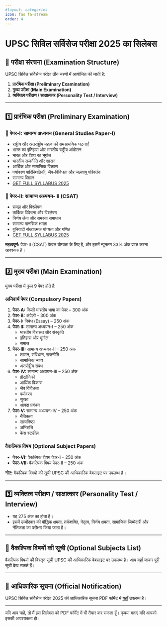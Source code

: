 ```yaml
---
#layout: categories
icon: fas fa-stream
order: 4
---
```


# UPSC सिविल सर्विसेज परीक्षा 2025 का सिलेबस

## 📌 परीक्षा संरचना (Examination Structure)
UPSC सिविल सर्विसेज परीक्षा तीन चरणों में आयोजित की जाती है:
1. **प्रारंभिक परीक्षा (Preliminary Examination)**
2. **मुख्य परीक्षा (Main Examination)**
3. **व्यक्तित्व परीक्षण / साक्षात्कार (Personality Test / Interview)**

---

## 1️⃣ प्रारंभिक परीक्षा (Preliminary Examination)

### 📄 पेपर-I: सामान्य अध्ययन (General Studies Paper-I)
- राष्ट्रीय और अंतर्राष्ट्रीय महत्व की समसामयिक घटनाएँ
- भारत का इतिहास और भारतीय राष्ट्रीय आंदोलन
- भारत और विश्व का भूगोल
- भारतीय राजनीति और शासन
- आर्थिक और सामाजिक विकास
- पर्यावरण पारिस्थितिकी, जैव-विविधता और जलवायु परिवर्तन
- सामान्य विज्ञान
- [GET FULL SYLLABUS 2025](/syllabus/prelims-2025-gs1/)

### 📄 पेपर-II: सामान्य अध्ययन- II (CSAT)
- समझ और विश्लेषण
- तार्किक विवेचना और विश्लेषण
- निर्णय लेना और समस्या समाधान
- सामान्य मानसिक क्षमता
- बुनियादी संख्यात्मक योग्यता और गणित
- [GET FULL SYLLABUS 2025](/syllabus/prelims-2025-gs2/)

**महत्वपूर्ण:** पेपर-II (CSAT) केवल योग्यता के लिए है, और इसमें न्यूनतम 33% अंक प्राप्त करना आवश्यक है।

---

## 2️⃣ मुख्य परीक्षा (Main Examination)

मुख्य परीक्षा में कुल 9 पेपर होते हैं:

### अनिवार्य पेपर (Compulsory Papers)
1. **पेपर-A:** किसी भारतीय भाषा का पेपर – 300 अंक
2. **पेपर-B:** अंग्रेज़ी – 300 अंक
3. **पेपर-I:** निबंध (Essay) – 250 अंक
4. **पेपर-II:** सामान्य अध्ययन-I – 250 अंक
   - भारतीय विरासत और संस्कृति
   - इतिहास और भूगोल
   - समाज
5. **पेपर-III:** सामान्य अध्ययन-II – 250 अंक
   - शासन, संविधान, राजनीति
   - सामाजिक न्याय
   - अंतर्राष्ट्रीय संबंध
6. **पेपर-IV:** सामान्य अध्ययन-III – 250 अंक
   - प्रौद्योगिकी
   - आर्थिक विकास
   - जैव विविधता
   - पर्यावरण
   - सुरक्षा
   - आपदा प्रबंधन
7. **पेपर-V:** सामान्य अध्ययन-IV – 250 अंक
   - नैतिकता
   - सत्यनिष्ठा
   - अभिरुचि
   - केस स्टडीज़

### वैकल्पिक विषय (Optional Subject Papers)
- **पेपर-VI:** वैकल्पिक विषय पेपर-I – 250 अंक
- **पेपर-VII:** वैकल्पिक विषय पेपर-II – 250 अंक

**नोट:** वैकल्पिक विषयों की सूची UPSC की आधिकारिक वेबसाइट पर उपलब्ध है।

---

## 3️⃣ व्यक्तित्व परीक्षण / साक्षात्कार (Personality Test / Interview)
- यह 275 अंक का होता है।
- इसमें उम्मीदवार की बौद्धिक क्षमता, तर्कशक्ति, नेतृत्व, निर्णय क्षमता, सामाजिक जिम्मेदारी और नैतिकता का परीक्षण किया जाता है।

---

## 📌 वैकल्पिक विषयों की सूची (Optional Subjects List)
वैकल्पिक विषयों की विस्तृत सूची UPSC की आधिकारिक वेबसाइट पर उपलब्ध है। आप [यहाँ](https://upsc.gov.in/sites/default/files/Notif-IFSP-2025-Engl-220125.pdf) जाकर पूरी सूची देख सकते हैं।

---

## 📌 आधिकारिक सूचना (Official Notification)
UPSC सिविल सर्विसेज परीक्षा 2025 की आधिकारिक सूचना PDF फॉर्मेट में [यहाँ](https://upsc.gov.in/sites/default/files/Notif-CSP-2025-Engl-220125.pdf) उपलब्ध है।

---

यदि आप चाहें, तो मैं इस सिलेबस को PDF फॉर्मेट में भी तैयार कर सकता हूँ। कृपया बताएं यदि आपको इसकी आवश्यकता हो।
